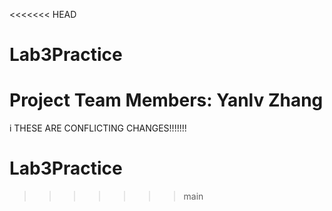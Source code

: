 <<<<<<< HEAD
# Lab3Practice
Project Team Members:
Yanlv Zhang
=======
i
THESE ARE CONFLICTING CHANGES!!!!!!! 
# Lab3Practice
>>>>>>> main

